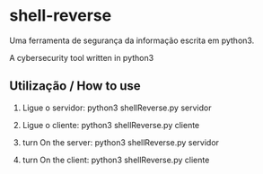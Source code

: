 # shell-reverse
Uma ferramenta de segurança da informação escrita em python3. 


A cybersecurity tool written in python3



<h2>Utilização / How to use </h2>

1) Ligue o servidor: python3 shellReverse.py servidor
2) Ligue o cliente: python3 shellReverse.py cliente

1) turn On the server: python3 shellReverse.py servidor
2) turn On the client: python3 shellReverse.py cliente

